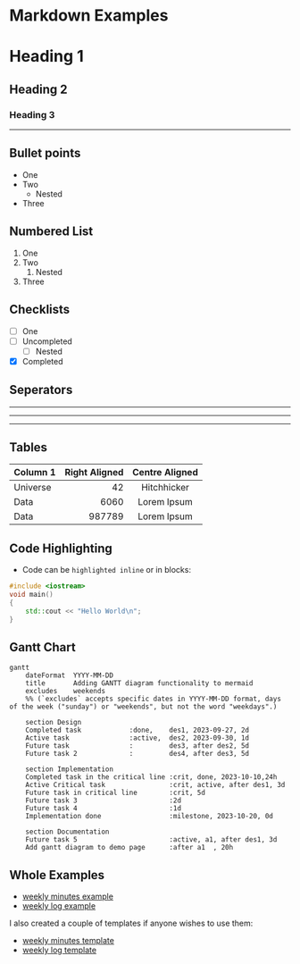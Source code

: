 # Markdown Examples

# Heading 1
## Heading 2
### Heading 3

---

## Bullet points
- One
- Two
    - Nested
- Three

## Numbered List
1. One
2. Two
     1. Nested
3. Three

## Checklists
- [ ] One
- [ ] Uncompleted
     - [ ] Nested
- [x] Completed

## Seperators
---
***
___

## Tables
 | Column 1 | Right Aligned | Centre Aligned |
 | --- | ---: | :---: |
 | Universe | 42 | Hitchhicker |
 | Data | 6060 | Lorem Ipsum |
 | Data | 987789 | Lorem Ipsum |

## Code Highlighting
- Code can be `highlighted inline` or in blocks:
```C++
#include <iostream>
void main()
{
	std::cout << "Hello World\n";
}
```

## Gantt Chart
```mermaid
gantt
    dateFormat  YYYY-MM-DD
    title       Adding GANTT diagram functionality to mermaid
    excludes    weekends
    %% (`excludes` accepts specific dates in YYYY-MM-DD format, days of the week ("sunday") or "weekends", but not the word "weekdays".)

    section Design
    Completed task            :done,    des1, 2023-09-27, 2d
    Active task               :active,  des2, 2023-09-30, 1d
    Future task               :         des3, after des2, 5d
    Future task 2             :         des4, after des3, 5d

    section Implementation
    Completed task in the critical line :crit, done, 2023-10-10,24h
    Active Critical task                :crit, active, after des1, 3d
    Future task in critical line        :crit, 5d
    Future task 3                       :2d
    Future task 4                       :1d
    Implementation done                 :milestone, 2023-10-20, 0d

    section Documentation
    Future task 5                       :active, a1, after des1, 3d
    Add gantt diagram to demo page      :after a1  , 20h
```

## Whole Examples
- [weekly minutes example](weekly%20minutes%20example.md)
- [weekly log example](weekly%20log%20example.md)  

I also created a couple of templates if anyone wishes to use them:  
- [weekly minutes template](weekly%20minutes%20template.md)  
- [weekly log template](weekly%20log%20template.md)
